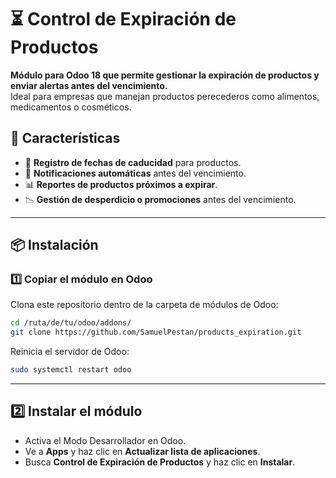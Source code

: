 # ⏳ Control de Expiración de Productos

**Módulo para Odoo 18 que permite gestionar la expiración de productos y enviar alertas antes del vencimiento.**  
Ideal para empresas que manejan productos perecederos como alimentos, medicamentos o cosméticos.  

## 🚀 Características

- 📅 **Registro de fechas de caducidad** para productos.
- 🔔 **Notificaciones automáticas** antes del vencimiento.
- 📊 **Reportes de productos próximos a expirar**.
- 📉 **Gestión de desperdicio o promociones** antes del vencimiento.

---

## 📦 Instalación

### 1️⃣ **Copiar el módulo en Odoo**
Clona este repositorio dentro de la carpeta de módulos de Odoo:

```bash
cd /ruta/de/tu/odoo/addons/
git clone https://github.com/SamuelPestan/products_expiration.git
```

Reinicia el servidor de Odoo:

``` bash
sudo systemctl restart odoo
```

---

## 2️⃣ Instalar el módulo

- Activa el Modo Desarrollador en Odoo.
- Ve a **Apps** y haz clic en **Actualizar lista de aplicaciones**.
- Busca **Control de Expiración de Productos** y haz clic en **Instalar**.